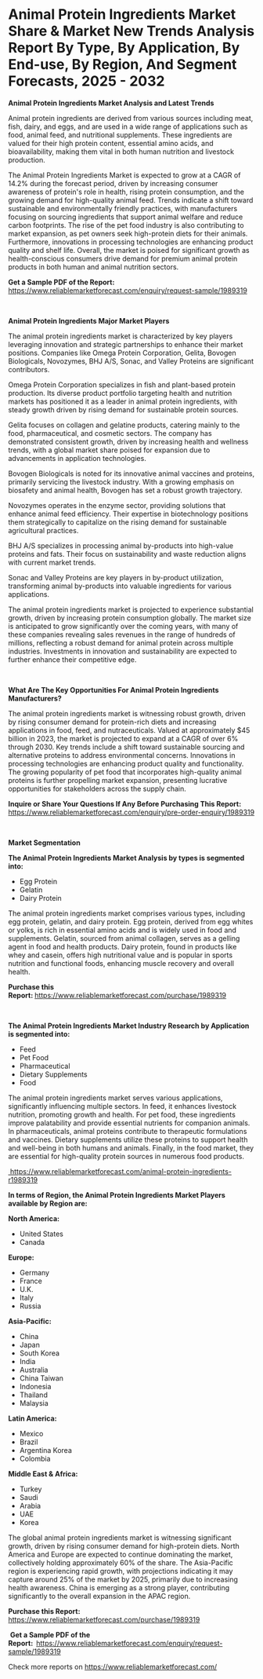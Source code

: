 <p><h1>Animal Protein Ingredients Market Share & Market New Trends Analysis Report By Type, By Application, By End-use, By Region, And Segment Forecasts, 2025 - 2032</h1></p><p><strong>Animal Protein Ingredients Market Analysis and Latest Trends</strong></p>
<p><p>Animal protein ingredients are derived from various sources including meat, fish, dairy, and eggs, and are used in a wide range of applications such as food, animal feed, and nutritional supplements. These ingredients are valued for their high protein content, essential amino acids, and bioavailability, making them vital in both human nutrition and livestock production.</p><p>The Animal Protein Ingredients Market is expected to grow at a CAGR of 14.2% during the forecast period, driven by increasing consumer awareness of protein's role in health, rising protein consumption, and the growing demand for high-quality animal feed. Trends indicate a shift toward sustainable and environmentally friendly practices, with manufacturers focusing on sourcing ingredients that support animal welfare and reduce carbon footprints. The rise of the pet food industry is also contributing to market expansion, as pet owners seek high-protein diets for their animals. Furthermore, innovations in processing technologies are enhancing product quality and shelf life. Overall, the market is poised for significant growth as health-conscious consumers drive demand for premium animal protein products in both human and animal nutrition sectors.</p></p>
<p><strong>Get a Sample PDF of the Report:&nbsp;</strong> <a href="https://www.reliablemarketforecast.com/enquiry/request-sample/1989319?utm_campaign=3458&utm_medium=2&utm_source=Github&utm_content=ia&utm_term=07042025&utm_id=animal-protein-ingredients">https://www.reliablemarketforecast.com/enquiry/request-sample/1989319</a></p>
<p>&nbsp;</p>
<p><strong>Animal Protein Ingredients Major Market Players</strong></p>
<p><p>The animal protein ingredients market is characterized by key players leveraging innovation and strategic partnerships to enhance their market positions. Companies like Omega Protein Corporation, Gelita, Bovogen Biologicals, Novozymes, BHJ A/S, Sonac, and Valley Proteins are significant contributors.</p><p>Omega Protein Corporation specializes in fish and plant-based protein production. Its diverse product portfolio targeting health and nutrition markets has positioned it as a leader in animal protein ingredients, with steady growth driven by rising demand for sustainable protein sources.</p><p>Gelita focuses on collagen and gelatine products, catering mainly to the food, pharmaceutical, and cosmetic sectors. The company has demonstrated consistent growth, driven by increasing health and wellness trends, with a global market share poised for expansion due to advancements in application technologies.</p><p>Bovogen Biologicals is noted for its innovative animal vaccines and proteins, primarily servicing the livestock industry. With a growing emphasis on biosafety and animal health, Bovogen has set a robust growth trajectory.</p><p>Novozymes operates in the enzyme sector, providing solutions that enhance animal feed efficiency. Their expertise in biotechnology positions them strategically to capitalize on the rising demand for sustainable agricultural practices.</p><p>BHJ A/S specializes in processing animal by-products into high-value proteins and fats. Their focus on sustainability and waste reduction aligns with current market trends.</p><p>Sonac and Valley Proteins are key players in by-product utilization, transforming animal by-products into valuable ingredients for various applications.</p><p>The animal protein ingredients market is projected to experience substantial growth, driven by increasing protein consumption globally. The market size is anticipated to grow significantly over the coming years, with many of these companies revealing sales revenues in the range of hundreds of millions, reflecting a robust demand for animal protein across multiple industries. Investments in innovation and sustainability are expected to further enhance their competitive edge.</p></p>
<p>&nbsp;</p>
<p><strong>What Are The Key Opportunities For Animal Protein Ingredients Manufacturers?</strong></p>
<p><p>The animal protein ingredients market is witnessing robust growth, driven by rising consumer demand for protein-rich diets and increasing applications in food, feed, and nutraceuticals. Valued at approximately $45 billion in 2023, the market is projected to expand at a CAGR of over 6% through 2030. Key trends include a shift toward sustainable sourcing and alternative proteins to address environmental concerns. Innovations in processing technologies are enhancing product quality and functionality. The growing popularity of pet food that incorporates high-quality animal proteins is further propelling market expansion, presenting lucrative opportunities for stakeholders across the supply chain.</p></p>
<p><strong>Inquire or Share Your Questions If Any Before Purchasing This Report:</strong> <a href="https://www.reliablemarketforecast.com/enquiry/pre-order-enquiry/1989319?utm_campaign=3458&utm_medium=2&utm_source=Github&utm_content=ia&utm_term=07042025&utm_id=animal-protein-ingredients">https://www.reliablemarketforecast.com/enquiry/pre-order-enquiry/1989319</a></p>
<p>&nbsp;</p>
<p><strong>Market Segmentation</strong></p>
<p><strong>The Animal Protein Ingredients Market Analysis by types is segmented into:</strong></p>
<p><ul><li>Egg Protein</li><li>Gelatin</li><li>Dairy Protein</li></ul></p>
<p><p>The animal protein ingredients market comprises various types, including egg protein, gelatin, and dairy protein. Egg protein, derived from egg whites or yolks, is rich in essential amino acids and is widely used in food and supplements. Gelatin, sourced from animal collagen, serves as a gelling agent in food and health products. Dairy protein, found in products like whey and casein, offers high nutritional value and is popular in sports nutrition and functional foods, enhancing muscle recovery and overall health.</p></p>
<p><strong>Purchase this Report:&nbsp;</strong><a href="https://www.reliablemarketforecast.com/purchase/1989319?utm_campaign=3458&utm_medium=2&utm_source=Github&utm_content=ia&utm_term=07042025&utm_id=animal-protein-ingredients">https://www.reliablemarketforecast.com/purchase/1989319</a></p>
<p>&nbsp;</p>
<p><strong>The Animal Protein Ingredients Market Industry Research by Application is segmented into:</strong></p>
<p><ul><li>Feed</li><li>Pet Food</li><li>Pharmaceutical</li><li>Dietary Supplements</li><li>Food</li></ul></p>
<p><p>The animal protein ingredients market serves various applications, significantly influencing multiple sectors. In feed, it enhances livestock nutrition, promoting growth and health. For pet food, these ingredients improve palatability and provide essential nutrients for companion animals. In pharmaceuticals, animal proteins contribute to therapeutic formulations and vaccines. Dietary supplements utilize these proteins to support health and well-being in both humans and animals. Finally, in the food market, they are essential for high-quality protein sources in numerous food products.</p></p>
<p><a href="https://www.reliablemarketforecast.com/animal-protein-ingredients-r1989319?utm_campaign=3458&utm_medium=2&utm_source=Github&utm_content=ia&utm_term=07042025&utm_id=animal-protein-ingredients">&nbsp;https://www.reliablemarketforecast.com/animal-protein-ingredients-r1989319</a></p>
<p><strong>In terms of Region, the Animal Protein Ingredients Market Players available by Region are:</strong></p>
<p>
    <p> <strong> North America: </strong>
        <ul>
            <li>United States</li>
            <li>Canada</li>
        </ul>
        </p> 
    <p> <strong> Europe: </strong>
        <ul>
            <li>Germany</li>
            <li>France</li>
            <li>U.K.</li>
            <li>Italy</li>
            <li>Russia</li>
        </ul>
        </p> 
    <p> <strong> Asia-Pacific: </strong>
        <ul>
            <li>China</li>
            <li>Japan</li>
            <li>South Korea</li>
            <li>India</li>
            <li>Australia</li>
            <li>China Taiwan</li>
            <li>Indonesia</li>
            <li>Thailand</li>
            <li>Malaysia</li>
        </ul>
        </p> 
    <p> <strong> Latin America: </strong>
        <ul>
            <li>Mexico</li>
            <li>Brazil</li>
            <li>Argentina Korea</li>
            <li>Colombia</li>
        </ul>
        </p> 
    <p> <strong> Middle East & Africa: </strong>
        <ul>
            <li>Turkey</li>
            <li>Saudi</li>
            <li>Arabia</li>
            <li>UAE</li>
            <li>Korea</li>
        </ul>
    </p>
    </p>
<p><p>The global animal protein ingredients market is witnessing significant growth, driven by rising consumer demand for high-protein diets. North America and Europe are expected to continue dominating the market, collectively holding approximately 60% of the share. The Asia-Pacific region is experiencing rapid growth, with projections indicating it may capture around 25% of the market by 2025, primarily due to increasing health awareness. China is emerging as a strong player, contributing significantly to the overall expansion in the APAC region.</p></p>
<p><strong>Purchase this Report: </strong><a href="https://www.reliablemarketforecast.com/purchase/1989319?utm_campaign=3458&utm_medium=2&utm_source=Github&utm_content=ia&utm_term=07042025&utm_id=animal-protein-ingredients">https://www.reliablemarketforecast.com/purchase/1989319</a></p>
<p>&nbsp;<strong>Get a Sample PDF of the Report:&nbsp;&nbsp;</strong><a href="https://www.reliablemarketforecast.com/enquiry/request-sample/1989319?utm_campaign=3458&utm_medium=2&utm_source=Github&utm_content=ia&utm_term=07042025&utm_id=animal-protein-ingredients">https://www.reliablemarketforecast.com/enquiry/request-sample/1989319</a></p>
<p><strong></strong></p>
<p>Check more reports on <a href="https://www.reliablemarketforecast.com/?utm_campaign=3458&utm_medium=2&utm_source=Github&utm_content=ia&utm_term=07042025&utm_id=animal-protein-ingredients">https://www.reliablemarketforecast.com/</a></p>